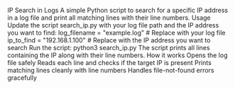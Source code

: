 IP Search in Logs
A simple Python script to search for a specific IP address in a log file and print all matching lines with their line numbers.
Usage
Update the script search_ip.py with your log file path and the IP address you want to find:
log_filename = "example.log"      # Replace with your log file
ip_to_find = "192.168.1.100"      # Replace with the IP address you want to search
Run the script:
python3 search_ip.py
The script prints all lines containing the IP along with their line numbers.
How it works
Opens the log file safely
Reads each line and checks if the target IP is present
Prints matching lines cleanly with line numbers
Handles file-not-found errors gracefully
